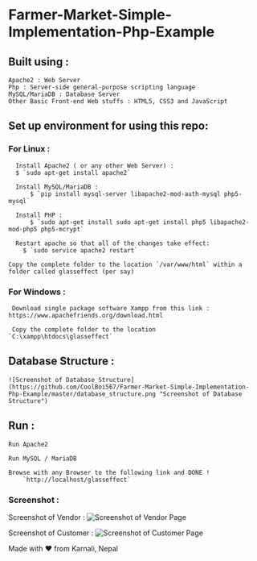 # Farmer-Market-Simple-Implementation-Php-Example

## Built using :

	Apache2 : Web Server
	Php : Server-side general-purpose scripting language
	MySQL/MariaDB : Database Server
	Other Basic Front-end Web stuffs : HTML5, CSS3 and JavaScript


## Set up environment for using this repo:

  ### For Linux :
 
	  Install Apache2 ( or any other Web Server) :
  	  $ `sudo apt-get install apache2`
		
	  Install MySQL/MariaDB :
		  $ `pip install mysql-server libapache2-mod-auth-mysql php5-mysql`
		
	  Install PHP :
		  $ `sudo apt-get install sudo apt-get install php5 libapache2-mod-php5 php5-mcrypt`
			
	  Restart apache so that all of the changes take effect:
  		$ `sudo service apache2 restart`
    
    Copy the complete folder to the location `/var/www/html` within a folder called glasseffect (per say)
    
  ### For Windows :
  
     Download single package software Xampp from this link : https://www.apachefriends.org/download.html
     
     Copy the complete folder to the location `C:\xampp\htdocs\glasseffect`


## Database Structure :

   	![Screenshot of Database Structure](https://github.com/CoolBoi567/Farmer-Market-Simple-Implementation-Php-Example/master/database_structure.png "Screenshot of Database Structure")


## Run :

	Run Apache2
	
	Run MySQL / MariaDB
	
	Browse with any Browser to the following link and DONE !
		`http://localhost/glasseffect`


### Screenshot :

 Screenshot of Vendor :
 ![Screenshot of Vendor Page](https://github.com/CoolBoi567/Farmer-Market-Simple-Implementation-Php-Example/master/vendor.png "Screenshot of Vendor Page")
  
  Screenshot of Customer :
 ![Screenshot of Customer Page](https://github.com/CoolBoi567/Farmer-Market-Simple-Implementation-Php-Example/master/customer.png "Screenshot of Customer Page")


Made with ❤️ from Karnali, Nepal
